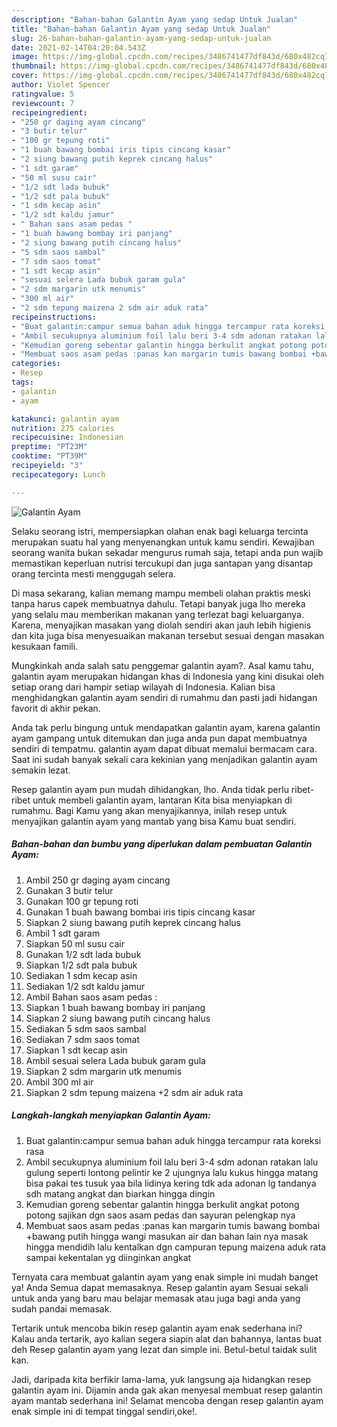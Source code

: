 ```yaml
---
description: "Bahan-bahan Galantin Ayam yang sedap Untuk Jualan"
title: "Bahan-bahan Galantin Ayam yang sedap Untuk Jualan"
slug: 26-bahan-bahan-galantin-ayam-yang-sedap-untuk-jualan
date: 2021-02-14T04:20:04.543Z
image: https://img-global.cpcdn.com/recipes/3486741477df843d/680x482cq70/galantin-ayam-foto-resep-utama.jpg
thumbnail: https://img-global.cpcdn.com/recipes/3486741477df843d/680x482cq70/galantin-ayam-foto-resep-utama.jpg
cover: https://img-global.cpcdn.com/recipes/3486741477df843d/680x482cq70/galantin-ayam-foto-resep-utama.jpg
author: Violet Spencer
ratingvalue: 5
reviewcount: 7
recipeingredient:
- "250 gr daging ayam cincang"
- "3 butir telur"
- "100 gr tepung roti"
- "1 buah bawang bombai iris tipis cincang kasar"
- "2 siung bawang putih keprek cincang halus"
- "1 sdt garam"
- "50 ml susu cair"
- "1/2 sdt lada bubuk"
- "1/2 sdt pala bubuk"
- "1 sdm kecap asin"
- "1/2 sdt kaldu jamur"
- " Bahan saos asam pedas "
- "1 buah bawang bombay iri panjang"
- "2 siung bawang putih cincang halus"
- "5 sdm saos sambal"
- "7 sdm saos tomat"
- "1 sdt kecap asin"
- "sesuai selera Lada bubuk garam gula"
- "2 sdm margarin utk menumis"
- "300 ml air"
- "2 sdm tepung maizena 2 sdm air aduk rata"
recipeinstructions:
- "Buat galantin:campur semua bahan aduk hingga tercampur rata koreksi rasa"
- "Ambil secukupnya aluminium foil lalu beri 3-4 sdm adonan ratakan lalu gulung seperti lontong pelintir ke 2 ujungnya lalu kukus hingga matang bisa pakai tes tusuk yaa bila lidinya kering tdk ada adonan lg tandanya sdh matang angkat dan biarkan hingga dingin"
- "Kemudian goreng sebentar galantin hingga berkulit angkat potong potong sajikan dgn saos asam pedas dan sayuran pelengkap nya"
- "Membuat saos asam pedas :panas kan margarin tumis bawang bombai +bawang putih hingga wangi masukan air dan bahan lain nya masak hingga mendidih lalu kentalkan dgn campuran tepung maizena aduk rata sampai kekentalan yg diinginkan angkat"
categories:
- Resep
tags:
- galantin
- ayam

katakunci: galantin ayam 
nutrition: 275 calories
recipecuisine: Indonesian
preptime: "PT23M"
cooktime: "PT39M"
recipeyield: "3"
recipecategory: Lunch

---
```



![Galantin Ayam](https://img-global.cpcdn.com/recipes/3486741477df843d/680x482cq70/galantin-ayam-foto-resep-utama.jpg)

Selaku seorang istri, mempersiapkan olahan enak bagi keluarga tercinta merupakan suatu hal yang menyenangkan untuk kamu sendiri. Kewajiban seorang  wanita bukan sekadar mengurus rumah saja, tetapi anda pun wajib memastikan keperluan nutrisi tercukupi dan juga santapan yang disantap orang tercinta mesti menggugah selera.

Di masa  sekarang, kalian memang mampu membeli olahan praktis meski tanpa harus capek membuatnya dahulu. Tetapi banyak juga lho mereka yang selalu mau memberikan makanan yang terlezat bagi keluarganya. Karena, menyajikan masakan yang diolah sendiri akan jauh lebih higienis dan kita juga bisa menyesuaikan makanan tersebut sesuai dengan masakan kesukaan famili. 



Mungkinkah anda salah satu penggemar galantin ayam?. Asal kamu tahu, galantin ayam merupakan hidangan khas di Indonesia yang kini disukai oleh setiap orang dari hampir setiap wilayah di Indonesia. Kalian bisa menghidangkan galantin ayam sendiri di rumahmu dan pasti jadi hidangan favorit di akhir pekan.

Anda tak perlu bingung untuk mendapatkan galantin ayam, karena galantin ayam gampang untuk ditemukan dan juga anda pun dapat membuatnya sendiri di tempatmu. galantin ayam dapat dibuat memalui bermacam cara. Saat ini sudah banyak sekali cara kekinian yang menjadikan galantin ayam semakin lezat.

Resep galantin ayam pun mudah dihidangkan, lho. Anda tidak perlu ribet-ribet untuk membeli galantin ayam, lantaran Kita bisa menyiapkan di rumahmu. Bagi Kamu yang akan menyajikannya, inilah resep untuk menyajikan galantin ayam yang mantab yang bisa Kamu buat sendiri.

<!--inarticleads1-->

##### Bahan-bahan dan bumbu yang diperlukan dalam pembuatan Galantin Ayam:

1. Ambil 250 gr daging ayam cincang
1. Gunakan 3 butir telur
1. Gunakan 100 gr tepung roti
1. Gunakan 1 buah bawang bombai iris tipis cincang kasar
1. Siapkan 2 siung bawang putih keprek cincang halus
1. Ambil 1 sdt garam
1. Siapkan 50 ml susu cair
1. Gunakan 1/2 sdt lada bubuk
1. Siapkan 1/2 sdt pala bubuk
1. Sediakan 1 sdm kecap asin
1. Sediakan 1/2 sdt kaldu jamur
1. Ambil  Bahan saos asam pedas :
1. Siapkan 1 buah bawang bombay iri panjang
1. Siapkan 2 siung bawang putih cincang halus
1. Sediakan 5 sdm saos sambal
1. Sediakan 7 sdm saos tomat
1. Siapkan 1 sdt kecap asin
1. Ambil sesuai selera Lada bubuk garam gula
1. Siapkan 2 sdm margarin utk menumis
1. Ambil 300 ml air
1. Siapkan 2 sdm tepung maizena +2 sdm air aduk rata




<!--inarticleads2-->

##### Langkah-langkah menyiapkan Galantin Ayam:

1. Buat galantin:campur semua bahan aduk hingga tercampur rata koreksi rasa
1. Ambil secukupnya aluminium foil lalu beri 3-4 sdm adonan ratakan lalu gulung seperti lontong pelintir ke 2 ujungnya lalu kukus hingga matang bisa pakai tes tusuk yaa bila lidinya kering tdk ada adonan lg tandanya sdh matang angkat dan biarkan hingga dingin
1. Kemudian goreng sebentar galantin hingga berkulit angkat potong potong sajikan dgn saos asam pedas dan sayuran pelengkap nya
1. Membuat saos asam pedas :panas kan margarin tumis bawang bombai +bawang putih hingga wangi masukan air dan bahan lain nya masak hingga mendidih lalu kentalkan dgn campuran tepung maizena aduk rata sampai kekentalan yg diinginkan angkat




Ternyata cara membuat galantin ayam yang enak simple ini mudah banget ya! Anda Semua dapat memasaknya. Resep galantin ayam Sesuai sekali untuk anda yang baru mau belajar memasak atau juga bagi anda yang sudah pandai memasak.

Tertarik untuk mencoba bikin resep galantin ayam enak sederhana ini? Kalau anda tertarik, ayo kalian segera siapin alat dan bahannya, lantas buat deh Resep galantin ayam yang lezat dan simple ini. Betul-betul taidak sulit kan. 

Jadi, daripada kita berfikir lama-lama, yuk langsung aja hidangkan resep galantin ayam ini. Dijamin anda gak akan menyesal membuat resep galantin ayam mantab sederhana ini! Selamat mencoba dengan resep galantin ayam enak simple ini di tempat tinggal sendiri,oke!.

